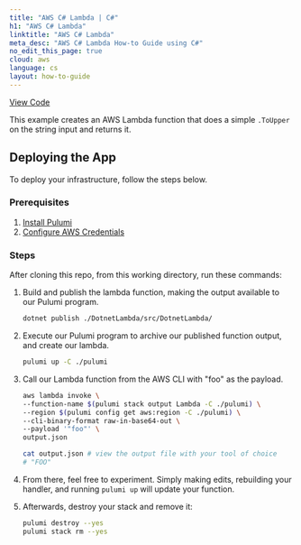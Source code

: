 ```yaml
---
title: "AWS C# Lambda | C#"
h1: "AWS C# Lambda"
linktitle: "AWS C# Lambda"
meta_desc: "AWS C# Lambda How-to Guide using C#"
no_edit_this_page: true
cloud: aws
language: cs
layout: how-to-guide
---
```


<!-- WARNING: this page was generated by a tool. Do not edit it by hand. -->
<!-- To change it, please see https://github.com/pulumi/docs/tree/master/tools/mktutorial. -->

<p class="mb-4 flex">
    <a class="flex flex-wrap items-center rounded text-xs text-white bg-blue-600 border-2 border-blue-600 px-2 mr-2 whitespace-no-wrap hover:text-white" style="height: 32px" href="https://github.com/pulumi/examples/tree/master/aws-cs-lambda" target="_blank">
        <span><i class="fab fa-github pr-2"></i> View Code</span>
    </a>
</p>

This example creates an AWS Lambda function that does a simple `.ToUpper` on the string input and returns it. 

## Deploying the App

To deploy your infrastructure, follow the steps below.

### Prerequisites

1. [Install Pulumi](https://www.pulumi.com/docs/get-started/install/)
2. [Configure AWS Credentials](https://www.pulumi.com/docs/intro/cloud-providers/aws/setup/)

### Steps

After cloning this repo, from this working directory, run these commands:

1. Build and publish the lambda function, making the output available to our Pulumi program. 

    ```bash
    dotnet publish ./DotnetLambda/src/DotnetLambda/
    ```

2. Execute our Pulumi program to archive our published function output, and create our lambda. 

    ```bash
    pulumi up -C ./pulumi
    ```

3. Call our Lambda function from the AWS CLI with "foo" as the payload.

    ```bash
    aws lambda invoke \
    --function-name $(pulumi stack output Lambda -C ./pulumi) \
    --region $(pulumi config get aws:region -C ./pulumi) \
    --cli-binary-format raw-in-base64-out \
    --payload '"foo"' \
    output.json

    cat output.json # view the output file with your tool of choice
    # "FOO"
    ```

6. From there, feel free to experiment. Simply making edits, rebuilding your handler, and running `pulumi up` will update your function.

7. Afterwards, destroy your stack and remove it:

    ```bash
    pulumi destroy --yes
    pulumi stack rm --yes
    ```

